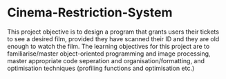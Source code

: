 # Cinema-Restriction-System
This project objective is to design a program that grants users their tickets to see a desired film, provided they have scanned their ID and they are old enough to watch the film. The learning objectives for this project are to familiarise/master object-oriented programming and image processing, master appropriate code seperation and organisation/formatting, and optimisation techniques (profiling functions and optimisation etc.)
